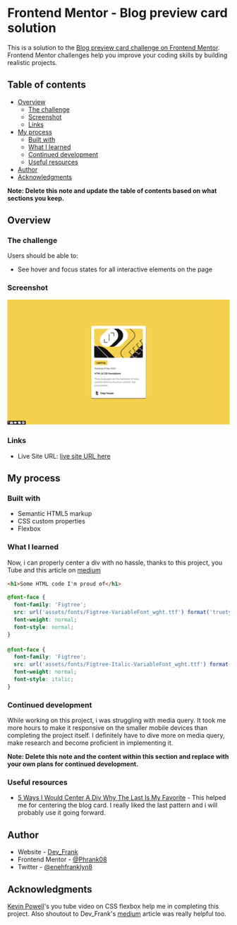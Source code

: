 # Frontend Mentor - Blog preview card solution

This is a solution to the [Blog preview card challenge on Frontend Mentor](https://www.frontendmentor.io/challenges/blog-preview-card-ckPaj01IcS). Frontend Mentor challenges help you improve your coding skills by building realistic projects. 

## Table of contents

- [Overview](#overview)
  - [The challenge](#the-challenge)
  - [Screenshot](#screenshot)
  - [Links](#links)
- [My process](#my-process)
  - [Built with](#built-with)
  - [What I learned](#what-i-learned)
  - [Continued development](#continued-development)
  - [Useful resources](#useful-resources)
- [Author](#author)
- [Acknowledgments](#acknowledgments)

**Note: Delete this note and update the table of contents based on what sections you keep.**

## Overview

### The challenge

Users should be able to:

- See hover and focus states for all interactive elements on the page

### Screenshot

![ScreenShot](./blog-card-screenshot.png)

### Links
- Live Site URL: [live site URL here](https://blog-card-blush.vercel.app/)

## My process

### Built with

- Semantic HTML5 markup
- CSS custom properties
- Flexbox

### What I learned
Now, i can properly center a div with no hassle, thanks to this project, you Tube and this article on [medium](https://medium.com/front-end-weekly/5-ways-i-would-center-a-div-why-the-last-is-my-favorite-c1c54b44ac58)

```html
<h1>Some HTML code I'm proud of</h1>
```
```css
@font-face {
  font-family: 'Figtree';
  src: url('assets/fonts/Figtree-VariableFont_wght.ttf') format('truetype');
  font-weight: normal;
  font-style: normal;
}

@font-face {
  font-family: 'Figtree';
  src: url('assets/fonts/Figtree-Italic-VariableFont_wght.ttf') format('truetype');
  font-weight: normal;
  font-style: italic;
}
```

### Continued development

While working on this project, i was struggling with media query. It took me more hours to make it responsive on the smaller mobile devices than completing the project itself. I definitely have to dive more on media query, make research and become proficient in implementing it.

**Note: Delete this note and the content within this section and replace with your own plans for continued development.**

### Useful resources

- [5 Ways I Would Center A Div Why The Last Is My Favorite](https://medium.com/front-end-weekly/5-ways-i-would-center-a-div-why-the-last-is-my-favorite-c1c54b44ac58) - This helped me for centering the blog card. I really liked the last pattern and i will probably use it going forward.

## Author

- Website - [Dev_Frank](https://medium.com/@Dev_Frank)
- Frontend Mentor - [@Phrank08](https://www.frontendmentor.io/profile/Phrank08)
- Twitter - [@enehfranklyn8](https://www.twitter.com/enehfranklyn8)


## Acknowledgments

[Kevin Powell](https://youtu.be/u044iM9xsWU?si=1vqljXrXIVcRkFT_)'s you tube video on CSS flexbox help me in completing this project. Also shoutout to Dev_Frank's [medium](https://medium.com/front-end-weekly/5-ways-i-would-center-a-div-why-the-last-is-my-favorite-c1c54b44ac58) article was really helpful too. 


